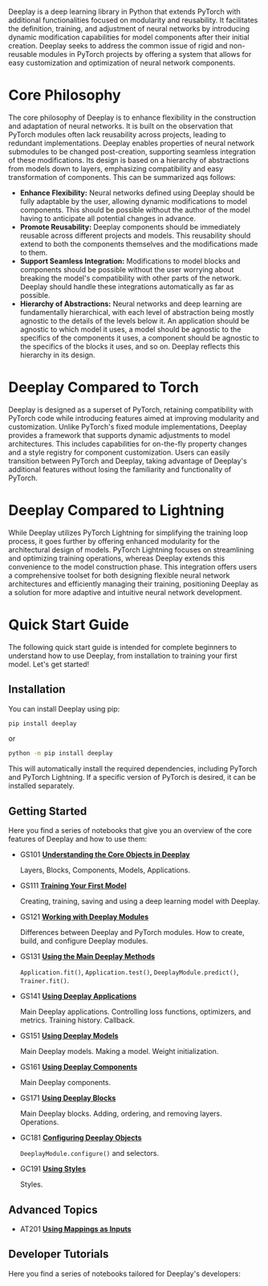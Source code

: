 Deeplay is a deep learning library in Python that extends PyTorch with additional functionalities focused on modularity and reusability. It facilitates the definition, training, and adjustment of neural networks by introducing dynamic modification capabilities for model components after their initial creation. Deeplay seeks to address the common issue of rigid and non-reusable modules in PyTorch projects by offering a system that allows for easy customization and optimization of neural network components.

# Core Philosophy

The core philosophy of Deeplay is to enhance flexibility in the construction and adaptation of neural networks. It is built on the observation that PyTorch modules often lack reusability across projects, leading to redundant implementations. Deeplay enables properties of neural network submodules to be changed post-creation, supporting seamless integration of these modifications. Its design is based on a hierarchy of abstractions from models down to layers, emphasizing compatibility and easy transformation of components. This can be summarized aqs follows:

- **Enhance Flexibility:** Neural networks defined using Deeplay should be fully adaptable by the user, allowing dynamic modifications to model components. This should be possible without the author of the model having to anticipate all potential changes in advance.
- **Promote Reusability:** Deeplay components should be immediately reusable across different projects and models. This reusability should extend to both the components themselves and the modifications made to them.
- **Support Seamless Integration:** Modifications to model blocks and components should be possible without the user worrying about breaking the model's compatibility with other parts of the network. Deeplay should handle these integrations automatically as far as possible.
- **Hierarchy of Abstractions:** Neural networks and deep learning are fundamentally hierarchical, with each level of abstraction being mostly agnostic to the details of the levels below it. An application should be agnostic to which model it uses, a model should be agnostic to the specifics of the components it uses, a component should be agnostic to the specifics of the blocks it uses, and so on. Deeplay reflects this hierarchy in its design.

# Deeplay Compared to Torch

Deeplay is designed as a superset of PyTorch, retaining compatibility with PyTorch code while introducing features aimed at improving modularity and customization. Unlike PyTorch's fixed module implementations, Deeplay provides a framework that supports dynamic adjustments to model architectures. This includes capabilities for on-the-fly property changes and a style registry for component customization. Users can easily transition between PyTorch and Deeplay, taking advantage of Deeplay's additional features without losing the familiarity and functionality of PyTorch.

# Deeplay Compared to Lightning

While Deeplay utilizes PyTorch Lightning for simplifying the training loop process, it goes further by offering enhanced modularity for the architectural design of models. PyTorch Lightning focuses on streamlining and optimizing training operations, whereas Deeplay extends this convenience to the model construction phase. This integration offers users a comprehensive toolset for both designing flexible neural network architectures and efficiently managing their training, positioning Deeplay as a solution for more adaptive and intuitive neural network development.

# Quick Start Guide

The following quick start guide is intended for complete beginners to understand how to use Deeplay, from installation to training your first model. Let's get started!

## Installation

You can install Deeplay using pip:
```bash
pip install deeplay
```
or
```bash
python -m pip install deeplay
```
This will automatically install the required dependencies, including PyTorch and PyTorch Lightning. If a specific version of PyTorch is desired, it can be installed separately.

## Getting Started

Here you find a series of notebooks that give you an overview of the core features of Deeplay and how to use them:

- GS101 **[Understanding the Core Objects in Deeplay](https://github.com/DeepTrackAI/deeplay/blob/develop/tutorials/getting-started/GS101_core_objects.ipynb)**

  Layers, Blocks, Components, Models, Applications.

- GS111 **[Training Your First Model](https://github.com/DeepTrackAI/deeplay/blob/develop/tutorials/getting-started/GS111_first_model.ipynb)**

  Creating, training, saving and using a deep learning model with Deeplay.

- GS121 **[Working with Deeplay Modules](https://github.com/DeepTrackAI/deeplay/blob/develop/tutorials/getting-started/GS121_modules.ipynb)**

  Differences between Deeplay and PyTorch modules. How to create, build, and configure Deeplay modules.

- GS131 **[Using the Main Deeplay Methods](https://github.com/DeepTrackAI/deeplay/blob/develop/tutorials/getting-started/GS131_methods.ipynb)**

  `Application.fit()`, `Application.test()`, `DeeplayModule.predict()`, `Trainer.fit()`.

- GS141 **[Using Deeplay Applications](https://github.com/DeepTrackAI/deeplay/blob/develop/tutorials/getting-started/GS141_applications.ipynb)**

  Main Deeplay applications. Controlling loss functions, optimizers, and metrics. Training history. Callback.

- GS151 **[Using Deeplay Models](https://github.com/DeepTrackAI/deeplay/blob/develop/tutorials/getting-started/GS151_models.ipynb)**

  Main Deeplay models. Making a model. Weight initialization.

- GS161 **[Using Deeplay Components](https://github.com/DeepTrackAI/deeplay/blob/develop/tutorials/getting-started/GS161_components.ipynb)**

  Main Deeplay components.

- GS171 **[Using Deeplay Blocks](https://github.com/DeepTrackAI/deeplay/blob/develop/tutorials/getting-started/GS171_blocks.ipynb)**

  Main Deeplay blocks. Adding, ordering, and removing layers. Operations.

- GC181 **[Configuring Deeplay Objects](https://github.com/DeepTrackAI/deeplay/blob/develop/tutorials/getting-started/GS181_configure.ipynb)**

  `DeeplayModule.configure()` and selectors.

- GC191 **[Using Styles](https://github.com/DeepTrackAI/deeplay/blob/develop/tutorials/getting-started/GS191_styles.ipynb)**

  Styles.

## Advanced Topics

- AT201 **[Using Mappings as Inputs](https://github.com/DeepTrackAI/deeplay/blob/develop/tutorials/advanced-topics/AT201_mappings.ipynb)**

## Developer Tutorials

Here you find a series of notebooks tailored for Deeplay's developers:

